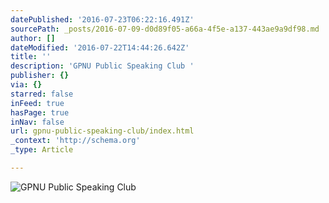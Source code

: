 ```yaml
---
datePublished: '2016-07-23T06:22:16.491Z'
sourcePath: _posts/2016-07-09-d0d89f05-a66a-4f5e-a137-443ae9a9df98.md
author: []
dateModified: '2016-07-22T14:44:26.642Z'
title: ''
description: 'GPNU Public Speaking Club '
publisher: {}
via: {}
starred: false
inFeed: true
hasPage: true
inNav: false
url: gpnu-public-speaking-club/index.html
_context: 'http://schema.org'
_type: Article

---
```

![GPNU Public Speaking Club ](https://the-grid-user-content.s3-us-west-2.amazonaws.com/778756b9-c2c3-4f9a-99ae-cbfb86232e1b.jpg)